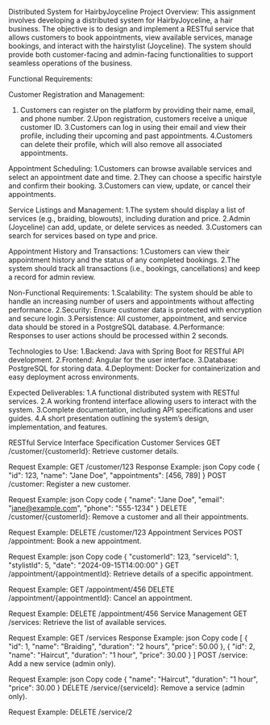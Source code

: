 Distributed System for HairbyJoyceline
Project Overview: This assignment involves developing a distributed system for HairbyJoyceline, a hair business. The objective is to design and implement a RESTful service that allows customers to book appointments, view available services, manage bookings, and interact with the hairstylist (Joyceline). The system should provide both customer-facing and admin-facing functionalities to support seamless operations of the business.

Functional Requirements:

Customer Registration and Management:
  1. Customers can register on the platform by providing their name, email, and phone number.
  2.Upon registration, customers receive a unique customer ID.
  3.Customers can log in using their email and view their profile, including their upcoming and past appointments.
  4.Customers can delete their profile, which will also remove all associated appointments.

Appointment Scheduling:
1.Customers can browse available services and select an appointment date and time.
2.They can choose a specific hairstyle and confirm their booking.
3.Customers can view, update, or cancel their appointments.

Service Listings and Management:
1.The system should display a list of services (e.g., braiding, blowouts), including duration and price.
2.Admin (Joyceline) can add, update, or delete services as needed.
3.Customers can search for services based on type and price.

Appointment History and Transactions:
1.Customers can view their appointment history and the status of any completed bookings.
2.The system should track all transactions (i.e., bookings, cancellations) and keep a record for admin review.

Non-Functional Requirements:
1.Scalability: The system should be able to handle an increasing number of users and appointments without affecting performance.
2.Security: Ensure customer data is protected with encryption and secure login.
3.Persistence: All customer, appointment, and service data should be stored in a PostgreSQL database.
4.Performance: Responses to user actions should be processed within 2 seconds.

Technologies to Use:
1.Backend: Java with Spring Boot for RESTful API development.
2.Frontend: Angular for the user interface.
3.Database: PostgreSQL for storing data.
4.Deployment: Docker for containerization and easy deployment across environments.

Expected Deliverables:
1.A functional distributed system with RESTful services.
2.A working frontend interface allowing users to interact with the system.
3.Complete documentation, including API specifications and user guides.
4.A short presentation outlining the system’s design, implementation, and features.


RESTful Service Interface Specification
Customer Services
GET /customer/{customerId}: Retrieve customer details.

Request Example: GET /customer/123
Response Example:
json
Copy code
{
  "id": 123,
  "name": "Jane Doe",
  "appointments": [456, 789]
}
POST /customer: Register a new customer.

Request Example:
json
Copy code
{
  "name": "Jane Doe",
  "email": "jane@example.com",
  "phone": "555-1234"
}
DELETE /customer/{customerId}: Remove a customer and all their appointments.

Request Example: DELETE /customer/123
Appointment Services
POST /appointment: Book a new appointment.

Request Example:
json
Copy code
{
  "customerId": 123,
  "serviceId": 1,
  "stylistId": 5,
  "date": "2024-09-15T14:00:00"
}
GET /appointment/{appointmentId}: Retrieve details of a specific appointment.

Request Example: GET /appointment/456
DELETE /appointment/{appointmentId}: Cancel an appointment.

Request Example: DELETE /appointment/456
Service Management
GET /services: Retrieve the list of available services.

Request Example: GET /services
Response Example:
json
Copy code
[
  {
    "id": 1,
    "name": "Braiding",
    "duration": "2 hours",
    "price": 50.00
  },
  {
    "id": 2,
    "name": "Haircut",
    "duration": "1 hour",
    "price": 30.00
  }
]
POST /service: Add a new service (admin only).

Request Example:
json
Copy code
{
  "name": "Haircut",
  "duration": "1 hour",
  "price": 30.00
}
DELETE /service/{serviceId}: Remove a service (admin only).

Request Example: DELETE /service/2
